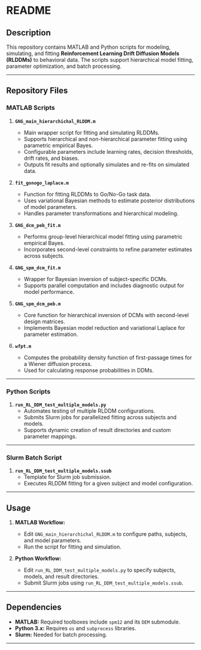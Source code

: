 
# README

## Description

This repository contains MATLAB and Python scripts for modeling, simulating, and fitting **Reinforcement Learning Drift Diffusion Models (RLDDMs)** to behavioral data. The scripts support hierarchical model fitting, parameter optimization, and batch processing.

---

## Repository Files

### MATLAB Scripts

1. **`GNG_main_hierarchichal_RLDDM.m`**  
   - Main wrapper script for fitting and simulating RLDDMs.  
   - Supports hierarchical and non-hierarchical parameter fitting using parametric empirical Bayes.  
   - Configurable parameters include learning rates, decision thresholds, drift rates, and biases.  
   - Outputs fit results and optionally simulates and re-fits on simulated data.

2. **`fit_gonogo_laplace.m`**  
   - Function for fitting RLDDMs to Go/No-Go task data.  
   - Uses variational Bayesian methods to estimate posterior distributions of model parameters.  
   - Handles parameter transformations and hierarchical modeling.

3. **`GNG_dcm_peb_fit.m`**  
   - Performs group-level hierarchical model fitting using parametric empirical Bayes.  
   - Incorporates second-level constraints to refine parameter estimates across subjects.

4. **`GNG_spm_dcm_fit.m`**  
   - Wrapper for Bayesian inversion of subject-specific DCMs.  
   - Supports parallel computation and includes diagnostic output for model performance.

5. **`GNG_spm_dcm_peb.m`**  
   - Core function for hierarchical inversion of DCMs with second-level design matrices.  
   - Implements Bayesian model reduction and variational Laplace for parameter estimation.

6. **`wfpt.m`**  
   - Computes the probability density function of first-passage times for a Wiener diffusion process.  
   - Used for calculating response probabilities in DDMs.

---

### Python Scripts

1. **`run_RL_DDM_test_multiple_models.py`**  
   - Automates testing of multiple RLDDM configurations.  
   - Submits Slurm jobs for parallelized fitting across subjects and models.  
   - Supports dynamic creation of result directories and custom parameter mappings.

---

### Slurm Batch Script

1. **`run_RL_DDM_test_multiple_models.ssub`**  
   - Template for Slurm job submission.  
   - Executes RLDDM fitting for a given subject and model configuration.

---

## Usage

1. **MATLAB Workflow:**
   - Edit `GNG_main_hierarchichal_RLDDM.m` to configure paths, subjects, and model parameters.  
   - Run the script for fitting and simulation.

2. **Python Workflow:**
   - Edit `run_RL_DDM_test_multiple_models.py` to specify subjects, models, and result directories.  
   - Submit Slurm jobs using `run_RL_DDM_test_multiple_models.ssub`.

---

## Dependencies

- **MATLAB:** Required toolboxes include `spm12` and its `DEM` submodule.  
- **Python 3.x:** Requires `os` and `subprocess` libraries.  
- **Slurm:** Needed for batch processing.

---
